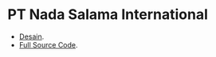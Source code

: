 # PT Nada Salama International

- [Desain](https://jujungwalida.github.io/theme/v-1.1/home.html).
- [Full Source Code](https://github.com/jujungwalida/jujungwalida.github.io).